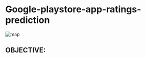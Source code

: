 # Google-playstore-app-ratings-prediction

![map](https://github.com/venkatesh2309/Google-playstore-app-ratings-prediction/tree/main/mapimg/mapupdate.jpeg?raw=True)

## OBJECTIVE:
